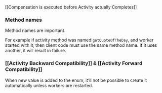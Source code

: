 
[[Compensation is executed before Activity actually Completes]]

### Method names

Method names are important.

For example if activity method was named `getQuoteOfTheDay`, and worker started with it, then client code must use the same method name. If it uses another, it will result in failure.

### [[Activity Backward Compatibility]] & [[Activity Forward Compatibility]]

When new value is added to the enum, it'll not be possible to create it automatically unless workers are restarted.

